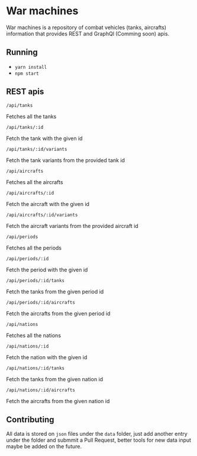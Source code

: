 # War machines

War machines is a repository of combat vehicles (tanks, aircrafts) information that provides REST and GraphQl (Comming soon) apis.

## Running

 - `yarn install`
 - `npm start`

## REST apis

`/api/tanks`

Fetches all the tanks

`/api/tanks/:id`

Fetch the tank with the given id

`/api/tanks/:id/variants`

Fetch the tank variants from the provided tank id

`/api/aircrafts`

Fetches all the aircrafts 

`/api/aircrafts/:id`

Fetch the aircraft with the given id

`/api/aircrafts/:id/variants`

Fetch the aircraft variants from the provided aircraft id

`/api/periods`

Fetches all the periods 

`/api/periods/:id`

Fetch the period with the given id

`/api/periods/:id/tanks`

Fetch the tanks from the given period id

`/api/periods/:id/aircrafts`

Fetch the aircrafts from the given period id

`/api/nations`

Fetches all the nations 

`/api/nations/:id`

Fetch the nation with the given id

`/api/nations/:id/tanks`

Fetch the tanks from the given nation id

`/api/nations/:id/aircrafts`

Fetch the aircrafts from the given nation id

## Contributing

All data is stored on `json` files under the `data` folder, just add another entry under the folder and submmit a Pull Request, better tools for new data input maybe be added on the future.
